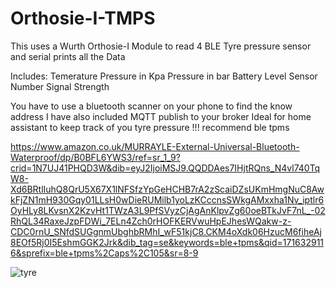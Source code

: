 # Orthosie-I-TMPS
This uses a Wurth Orthosie-I Module to read 4 BLE Tyre pressure sensor and serial prints all the Data

Includes:
Temerature
Pressure in Kpa
Pressure in bar
Battery Level
Sensor Number
Signal Strength

You have to use a bluetooth scanner on your phone to find the know address
I have also included MQTT publish to your broker Ideal for home assistant to keep track of you tyre pressure !!!
recommend ble tpms

https://www.amazon.co.uk/MURRAYLE-External-Universal-Bluetooth-Waterproof/dp/B0BFL6YWS3/ref=sr_1_9?crid=1N7UJ41PHQD3W&dib=eyJ2IjoiMSJ9.QQDDAes7IHjtRQns_N4vl740TqW8-Xd6BRtlIuhQ8QrU5X67X1lNFSfzYpGeHCHB7rA2zScaiDZsUKmHmgNuC8AwkFjZN1mH930Gqy01LLsH0wDieRUMilb1yoLzKCccnsSWkgAMxxha1Nv_iptlr6OyHLy8LKvsnX2KzvHt1TWzA3L9PfSVyzCjAgAnKlpvZg60oeBTkJvF7nL_-02RhQL34RaxeJzpFDWi_7ELn4Zch0rHOFKERVwuHpEJhesWQakw-z-CDC0rnU_SNfdSUGgnmUbghbRMhI_wF51kjC8.CKM4oXdk06HzucM6fiheAj8EOf5Rj0I5EshmGGK2Jrk&dib_tag=se&keywords=ble+tpms&qid=1716329116&sprefix=ble+tpms%2Caps%2C105&sr=8-9

![tyre](https://m.media-amazon.com/images/I/613A3+ZZu+L._AC_SX679_.jpg)
